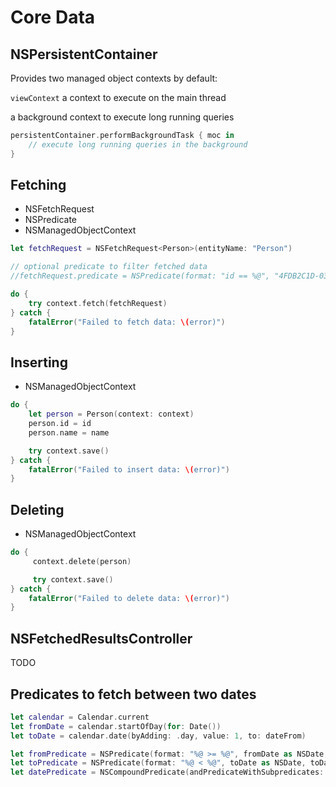 # Core Data

## NSPersistentContainer

Provides two managed object contexts by default: 

`viewContext` a context to execute on the main thread

a background context to execute long running queries

```swift
persistentContainer.performBackgroundTask { moc in
    // execute long running queries in the background            
}
```

## Fetching

* NSFetchRequest
* NSPredicate
* NSManagedObjectContext

```swift
let fetchRequest = NSFetchRequest<Person>(entityName: "Person")

// optional predicate to filter fetched data
//fetchRequest.predicate = NSPredicate(format: "id == %@", "4FDB2C1D-03E2-4A1D-91C5-A911A9E5E697")

do {
    try context.fetch(fetchRequest)
} catch {
    fatalError("Failed to fetch data: \(error)")
}
```

## Inserting

* NSManagedObjectContext

```swift
do {
    let person = Person(context: context)
    person.id = id
    person.name = name

    try context.save()
} catch {
    fatalError("Failed to insert data: \(error)")
}
```

## Deleting

* NSManagedObjectContext

```swift
do {
     context.delete(person)

     try context.save()
} catch {
    fatalError("Failed to delete data: \(error)")
}
```

## NSFetchedResultsController

TODO

## Predicates to fetch between two dates

```swift
let calendar = Calendar.current
let fromDate = calendar.startOfDay(for: Date())
let toDate = calendar.date(byAdding: .day, value: 1, to: dateFrom)

let fromPredicate = NSPredicate(format: "%@ >= %@", fromDate as NSDate, fromDate as NSDate)
let toPredicate = NSPredicate(format: "%@ < %@", toDate as NSDate, toDate as NSDate)
let datePredicate = NSCompoundPredicate(andPredicateWithSubpredicates: [fromPredicate, toPredicate])
```